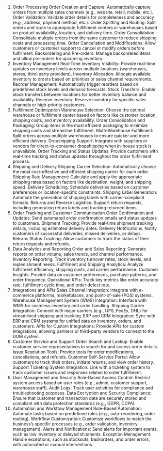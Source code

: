 1. Order Processing
Order Creation and Capture: Automatically capture orders from multiple sales channels (e.g., website, retail, mobile, etc.).
Order Validation: Validate order details for completeness and accuracy (e.g., address, payment method, etc.).
Order Splitting and Routing: Split orders and route to appropriate fulfillment centers or warehouses based on product availability, location, and delivery time.
Order Consolidation: Consolidate multiple orders from the same customer to reduce shipping costs and processing time.
Order Cancellation and Modifications: Allow customers or customer support to cancel or modify orders before fulfillment.
Backordering and Pre-orders: Manage backordered items and allow pre-orders for upcoming inventory.
2. Inventory Management
Real-Time Inventory Visibility: Provide real-time updates on inventory levels across multiple locations (warehouses, stores, third-party providers).
Inventory Allocation: Allocate available inventory to orders based on priorities or sales channel requirements.
Reorder Management: Automatically trigger reorders based on predefined stock levels and demand forecasts.
Stock Transfers: Enable stock transfers between locations for better inventory balance and availability.
Reserve Inventory: Reserve inventory for specific sales channels or high-priority customers.
3. Fulfillment Optimization
Warehouse Selection: Choose the optimal warehouse or fulfillment center based on factors like customer location, shipping costs, and inventory availability.
Order Consolidation and Packaging: Group items in the most efficient packaging to minimize shipping costs and streamline fulfillment.
Multi-Warehouse Fulfillment: Split orders across multiple warehouses to ensure quicker and more efficient delivery.
Dropshipping Support: Integrate with suppliers or vendors for direct-to-consumer dropshipping when in-house stock is unavailable.
Order Tracking and Status Updates: Provide customers with real-time tracking and status updates throughout the order fulfillment process.
4. Shipping and Delivery
Shipping Carrier Selection: Automatically choose the most cost-effective and efficient shipping carrier for each order.
Shipping Rate Management: Calculate and apply the appropriate shipping rates based on factors like destination, weight, and shipping speed.
Delivery Scheduling: Schedule deliveries based on customer preferences or location-specific constraints.
Shipping Label Generation: Automate the generation of shipping labels with carrier-compliant formats.
Returns and Reverse Logistics: Support return requests, including generating return labels and tracking returned items.
5. Order Tracking and Customer Communication
Order Confirmation and Updates: Send automated order confirmation emails and status updates to customers.
Shipment Tracking: Provide real-time shipment tracking details, including estimated delivery dates.
Delivery Notifications: Notify customers of successful deliveries, missed deliveries, or delays.
Returns Status Tracking: Allow customers to track the status of their return requests and refunds.
6. Data Analytics and Reporting
Order and Sales Reporting: Generate reports on order volume, sales trends, and channel performance.
Inventory Reporting: Track inventory turnover rates, stock levels, and replenishment needs.
Fulfillment and Shipping Analytics: Analyze fulfillment efficiency, shipping costs, and carrier performance.
Customer Insights: Provide data on customer preferences, purchase patterns, and order frequency.
Operational KPIs: Track key metrics like order accuracy rate, fulfillment cycle time, and order defect rate.
7. Integrations and APIs
Sales Channel Integration: Integrate with e-commerce platforms, marketplaces, and point-of-sale (POS) systems.
Warehouse Management System (WMS) Integration: Interface with WMS for seamless inventory and order handling.
Shipping Carrier Integration: Connect with major carriers (e.g., UPS, FedEx, DHL) for streamlined shipping and tracking.
ERP and CRM Integration: Sync with ERP and CRM systems for unified data on inventory, orders, and customers.
APIs for Custom Integrations: Provide APIs for custom integrations, allowing partners or third-party vendors to connect to the DOM system.
8. Customer Service and Support
Order Search and Lookup: Enable customer service representatives to search for and access order details.
Issue Resolution Tools: Provide tools for order modifications, cancellations, and refunds.
Customer Self-Service Portal: Allow customers to track their orders, initiate returns, and view order history.
Support Ticketing System Integration: Link with a ticketing system to track customer issues and responses related to order fulfillment.
9. User Management and Security
Role-Based Access Control: Restrict system access based on user roles (e.g., admin, customer support, warehouse staff).
Audit Logs: Track user activities for compliance and troubleshooting purposes.
Data Encryption and Security Compliance: Ensure that customer and transaction data are securely stored and compliant with data protection standards (e.g., GDPR, CCPA).
10. Automation and Workflow Management
Rule-Based Automation: Automate tasks based on predefined rules (e.g., auto-reordering, order routing).
Workflow Customization: Customize workflows to match the business’s specific processes (e.g., order validation, inventory management).
Alerts and Notifications: Send alerts for important events, such as low inventory or delayed shipments.
Exception Management: Handle exceptions, such as stockouts, backorders, and order errors, with automated or manual interventions.
